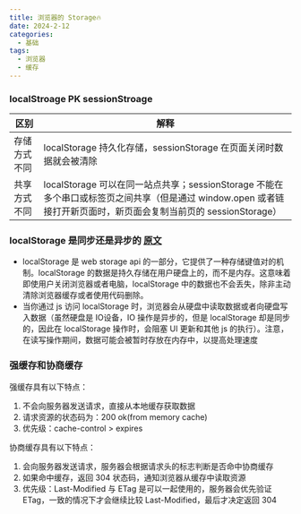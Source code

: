 ```yaml
---
title: 浏览器的 Storage🔥
date: 2024-2-12
categories:
  - 基础
tags:
  - 浏览器
  - 缓存
---
```


### **localStroage PK sessionStroage**

区别 | 解释
-|-
存储方式不同 | localStorage 持久化存储，sessionStorage 在页面关闭时数据就会被清除
共享方式不同 | localStorage 可以在同一站点共享；sessionStorage 不能在多个串口或标签页之间共享（但是通过 window.open 或者链接打开新页面时，新页面会复制当前页的 sessionStorage）

### **localStorage 是同步还是异步的 [原文](https://juejin.cn/post/7359405716090011659)**
* localStorage 是 web storage api 的一部分，它提供了一种存储键值对的机制。localStorage 的数据是持久存储在用户硬盘上的，而不是内存。这意味着即使用户关闭浏览器或者电脑，localStorage 中的数据也不会丢失，除非主动清除浏览器缓存或者使用代码删除。
* 当你通过 js 访问 localStorage 时，浏览器会从硬盘中读取数据或者向硬盘写入数据（虽然硬盘是 IO设备，IO 操作是异步的，但是 localStorage 却是同步的，因此在 localStorage 操作时，会阻塞 UI 更新和其他 js 的执行）。注意，在读写操作期间，数据可能会被暂时存放在内存中，以提高处理速度


### **强缓存和协商缓存**
强缓存具有以下特点：
1. 不会向服务器发送请求，直接从本地缓存获取数据
2. 请求资源的状态码为：200 ok(from memory cache)
3. 优先级：cache-control > expires

协商缓存具有以下特点：
1. 会向服务器发送请求，服务器会根据请求头的标志判断是否命中协商缓存
2. 如果命中缓存，返回 304 状态码，通知浏览器从缓存中读取资源
3. 优先级：Last-Modified 与 ETag 是可以一起使用的，服务器会优先验证 ETag，一致的情况下才会继续比较 Last-Modified，最后才决定返回 304
